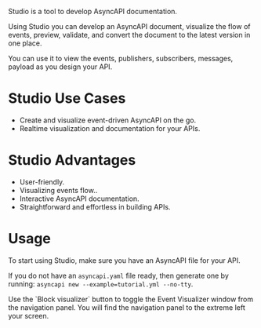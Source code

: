 Studio is a tool to develop AsyncAPI documentation. 

Using Studio you can develop an AsyncAPI document, visualize the flow of events, preview, validate, and convert the document to the latest version in one place.

You can use it to view the events, publishers, subscribers, messages, payload as you design your API.

# Studio Use Cases

- Create and visualize event-driven AsyncAPI on the go.
- Realtime visualization and documentation for your APIs.


# Studio Advantages 
- User-friendly.
- Visualizing events flow..
- Interactive AsyncAPI documentation.
- Straightforward and effortless in building APIs.


# Usage

To start using Studio, make sure you have an AsyncAPI file for your API. 
<Remember>

If you do not have an `asyncapi.yaml` file ready, then generate one by running: 
`asyncapi new --example=tutorial.yml --no-tty`.

</Remember>
Use the `Block visualizer` button to toggle the Event Visualizer window from the navigation panel. You will find the navigation panel to the extreme left your screen. 